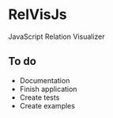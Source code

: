# RelVisJs
JavaScript Relation Visualizer 
## To do 
- Documentation 
- Finish application 
- Create tests 
- Create examples
